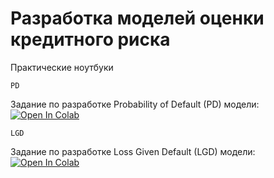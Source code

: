 # Разработка моделей оценки кредитного риска
Практические ноутбуки

`PD`

Задание по разработке Probability of Default (PD) модели: [![Open In Colab](https://colab.research.google.com/assets/colab-badge.svg)](https://colab.research.google.com/github/BKHV/ds-test/blob/master/PD.ipynb)


`LGD` 

Задание по разработке Loss Given Default (LGD) модели: [![Open In Colab](https://colab.research.google.com/assets/colab-badge.svg)](https://colab.research.google.com/github/BKHV/ds-test/blob/master/LGD.ipynb)
